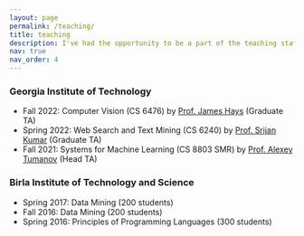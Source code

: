 ```yaml
---
layout: page
permalink: /teaching/
title: teaching
description: I've had the opportunity to be a part of the teaching staff both during my graduate and undergraduate studies
nav: true
nav_order: 4
---
```


### Georgia Institute of Technology

- Fall   2022: Computer Vision (CS 6476) by [Prof. James Hays](https://faculty.cc.gatech.edu/~hays/) (Graduate TA)
- Spring 2022: Web Search and Text Mining (CS 6240) by [Prof. Srijan Kumar](https://faculty.cc.gatech.edu/~srijan/) (Graduate TA)
- Fall   2021: Systems for Machine Learning (CS 8803 SMR) by [Prof. Alexey Tumanov](https://faculty.cc.gatech.edu/~atumanov/) (Head TA)

### Birla Institute of Technology and Science

- Spring 2017: Data Mining (200 students)
- Fall   2016: Data Mining (200 students)
- Spring 2016: Principles of Programming Languages (300 students)
